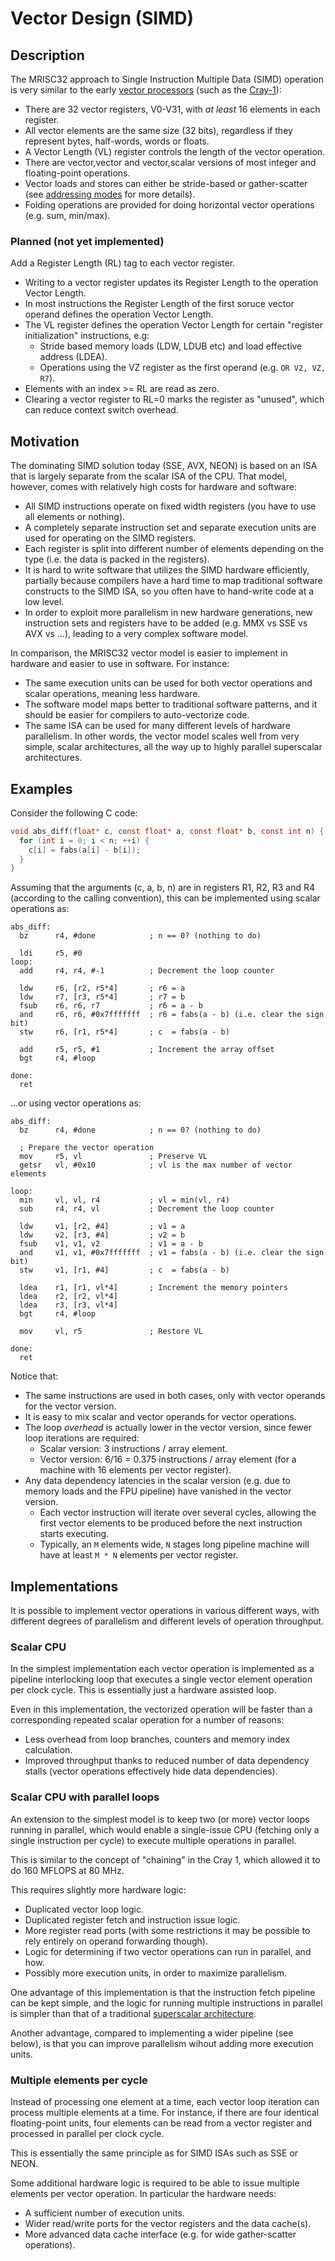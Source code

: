 # Vector Design (SIMD)

## Description

The MRISC32 approach to Single Instruction Multiple Data (SIMD) operation is very similar to the early [vector processors](https://en.wikipedia.org/wiki/Vector_processor) (such as the [Cray-1](https://en.wikipedia.org/wiki/Cray-1)):
* There are 32 vector registers, V0-V31, with *at least* 16 elements in each register.
* All vector elements are the same size (32 bits), regardless if they represent bytes, half-words, words or floats.
* A Vector Length (VL) register controls the length of the vector operation.
* There are vector,vector and vector,scalar versions of most integer and floating-point operations.
* Vector loads and stores can either be stride-based or gather-scatter (see [addressing modes](AddressingModes.md) for more details).
* Folding operations are provided for doing horizontal vector operations (e.g. sum, min/max).

### Planned (not yet implemented)

Add a Register Length (RL) tag to each vector register.

* Writing to a vector register updates its Register Length to the operation Vector Length.
* In most instructions the Register Length of the first soruce vector operand defines the operation Vector Length.
* The VL register defines the operation Vector Length for certain "register initialization" instructions, e.g:
  - Stride based memory loads (LDW, LDUB etc) and load effective address (LDEA).
  - Operations using the VZ register as the first operand (e.g. `OR V2, VZ, R7`).
* Elements with an index >= RL are read as zero.
* Clearing a vector register to RL=0 marks the register as "unused", which can reduce context switch overhead.

## Motivation

The dominating SIMD solution today (SSE, AVX, NEON) is based on an ISA that is largely separate from the scalar ISA of the CPU. That model, however, comes with relatively high costs for hardware and software:
* All SIMD instructions operate on fixed width registers (you have to use all elements or nothing).
* A completely separate instruction set and separate execution units are used for operating on the SIMD registers.
* Each register is split into different number of elements depending on the type (i.e. the data is packed in the registers).
* It is hard to write software that utilizes the SIMD hardware efficiently, partially because compilers have a hard time to map traditional software constructs to the SIMD ISA, so you often have to hand-write code at a low level.
* In order to exploit more parallelism in new hardware generations, new instruction sets and registers have to be added (e.g. MMX vs SSE vs AVX vs ...), leading to a very complex software model.

In comparison, the MRISC32 vector model is easier to implement in hardware and easier to use in software. For instance:
* The same execution units can be used for both vector operations and scalar operations, meaning less hardware.
* The software model maps better to traditional software patterns, and it should be easier for compilers to auto-vectorize code.
* The same ISA can be used for many different levels of hardware parallelism. In other words, the vector model scales well from very simple, scalar architectures, all the way up to highly parallel superscalar architectures.

## Examples

Consider the following C code:

```C
void abs_diff(float* c, const float* a, const float* b, const int n) {
  for (int i = 0; i < n; ++i) {
    c[i] = fabs(a[i] - b[i]);
  }
}
```

Assuming that the arguments (c, a, b, n) are in registers R1, R2, R3 and R4 (according to the calling convention), this can be implemented using scalar operations as:

```
abs_diff:
  bz      r4, #done            ; n == 0? (nothing to do)

  ldi     r5, #0
loop:
  add     r4, r4, #-1          ; Decrement the loop counter

  ldw     r6, [r2, r5*4]       ; r6 = a
  ldw     r7, [r3, r5*4]       ; r7 = b
  fsub    r6, r6, r7           ; r6 = a - b
  and     r6, r6, #0x7fffffff  ; r6 = fabs(a - b) (i.e. clear the sign bit)
  stw     r6, [r1, r5*4]       ; c  = fabs(a - b)

  add     r5, r5, #1           ; Increment the array offset
  bgt     r4, #loop

done:
  ret
```

...or using vector operations as:

```
abs_diff:
  bz      r4, #done            ; n == 0? (nothing to do)

  ; Prepare the vector operation
  mov     r5, vl               ; Preserve VL
  getsr   vl, #0x10            ; vl is the max number of vector elements

loop:
  min     vl, vl, r4           ; vl = min(vl, r4)
  sub     r4, r4, vl           ; Decrement the loop counter

  ldw     v1, [r2, #4]         ; v1 = a
  ldw     v2, [r3, #4]         ; v2 = b
  fsub    v1, v1, v2           ; v1 = a - b
  and     v1, v1, #0x7fffffff  ; v1 = fabs(a - b) (i.e. clear the sign bit)
  stw     v1, [r1, #4]         ; c  = fabs(a - b)

  ldea    r1, [r1, vl*4]       ; Increment the memory pointers
  ldea    r2, [r2, vl*4]
  ldea    r3, [r3, vl*4]
  bgt     r4, #loop

  mov     vl, r5               ; Restore VL

done:
  ret
```

Notice that:
* The same instructions are used in both cases, only with vector operands for the vector version.
* It is easy to mix scalar and vector operands for vector operations.
* The loop *overhead* is actually lower in the vector version, since fewer loop iterations are required:
  - Scalar version: 3 instructions / array element.
  - Vector version: 6/16 = 0.375 instructions / array element (for a machine with 16 elements per vector register).
* Any data dependency latencies in the scalar version (e.g. due to memory loads and the FPU pipeline) have vanished in the vector version.
  - Each vector instruction will iterate over several cycles, allowing the first vector elements to be produced before the next instruction starts executing.
  - Typically, an `M` elements wide, `N` stages long pipeline machine will have at least `M * N` elements per vector register.

## Implementations

It is possible to implement vector operations in various different ways, with different degrees of parallelism and different levels of operation throughput.

### Scalar CPU

In the simplest implementation each vector operation is implemented as a pipeline interlocking loop that executes a single vector element operation per clock cycle. This is essentially just a hardware assisted loop.

Even in this implementation, the vectorized operation will be faster than a corresponding repeated scalar operation for a number of reasons:
* Less overhead from loop branches, counters and memory index calculation.
* Improved throughput thanks to reduced number of data dependency stalls (vector operations effectively hide data dependencies).


### Scalar CPU with parallel loops

An extension to the simplest model is to keep two (or more) vector loops running in parallel, which would enable a single-issue CPU (fetching only a single instruction per cycle) to execute multiple operations in parallel.

This is similar to the concept of "chaining" in the Cray 1, which allowed it to do 160 MFLOPS at 80 MHz.

This requires slightly more hardware logic:
* Duplicated vector loop logic.
* Duplicated register fetch and instruction issue logic.
* More register read ports (with some restrictions it may be possible to rely entirely on operand forwarding though).
* Logic for determining if two vector operations can run in parallel, and how.
* Possibly more execution units, in order to maximize parallelism.

One advantage of this implementation is that the instruction fetch pipeline can be kept simple, and the logic for running multiple instructions in parallel is simpler than that of a traditional [superscalar architecture](https://en.wikipedia.org/wiki/Superscalar_processor).

Another advantage, compared to implementing a wider pipeline (see below), is that you can improve parallelism wihout adding more execution units.

### Multiple elements per cycle

Instead of processing one element at a time, each vector loop iteration can process multiple elements at a time. For instance, if there are four identical floating-point units, four elements can be read from a vector register and processed in parallel per clock cycle.

This is essentially the same principle as for SIMD ISAs such as SSE or NEON.

Some additional hardware logic is required to be able to issue multiple elements per vector operation. In particular the hardware needs:
* A sufficient number of execution units.
* Wider read/write ports for the vector registers and the data cache(s).
* More advanced data cache interface (e.g. for wide gather-scatter operations).

